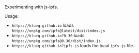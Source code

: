 Experimenting with js-ipfs.

Usage:

- `https://klueq.github.io` loads `https://unpkg.com/ipfs@latest/dist/index.js`
- `https://klueq.github.io?0.30` loads `https://unpkg.com/ipfs@0.30/dist/index.js`
- `https://klueq.github.io?ipfs.js` loads the local `ipfs.js` file.


